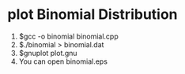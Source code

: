 # plot Binomial Distribution 

1. $gcc -o binomial binomial.cpp 
2. $./binomial > binomial.dat
3. $gnuplot plot.gnu
4. You can open binomial.eps
